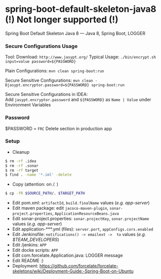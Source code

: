 # spring-boot-default-skeleton-java8 (!) Not longer supported (!)
Spring Boot Default Skeleton Java 8 — Java 8, Spring Boot, LOGGER

### Secure Configurations Usage
Tool:
Download: `http://www.jasypt.org/`
Typical Usage: `./bin/encrypt.sh input=value password=${PASSWORD}`

Plain Configurations:
`mvn clean spring-boot:run`

Secure Sensitive Configurations:
`mvn clean -Djasypt.encryptor.password=${PASSWORD} spring-boot:run`

Secure Sensitive Configurations in IDEA:\
Add `jasypt.encryptor.password` and `${PASSWORD}` as `Name | Value` under Environment Variables

### Password
$PASSWORD = `FRC`
Delete section in production app

### Setup 
* Cleanup

```bash
$ rm -rf .idea
$ rm -rf .sonar
$ rm -rf target
$ find . -name '*.iml' -delete
```
* Copy (attention: on */.* )

```bash
$ cp -fR $SOURCE_PATH/. $TARGET_PATH
```

* Edit pom.xml: `artifactId`, `build.finalName` values (*e.g. app-server*)
* Edit maven package: edit `jacoco-maven-plugin`, `sonar-project.properties`, `ApplicationResourceBeans.java`
* Edit sonar-project.properties: `sonar.projectKey`, `sonar.projectName` values (*e.g. app-server*)
* Edit application-***.yml (files): `server.port`, `appConfigs.cors.enabled`
* Edit Jenkinsfile: `notifications() -> emailext ->  to` values (*e.g. $TEAM_DEVELOPERS*)
* Edit /jenkins: `APP`
* Edit docke scripts: `APP`
* Edit com.forcelate.Application.java: LOGGER message
* Edit README :)
* Deployment: https://github.com/forcelate/forcelate-skeletons/wiki/Deployment-Guide:-Spring-Boot-on-Ubuntu
